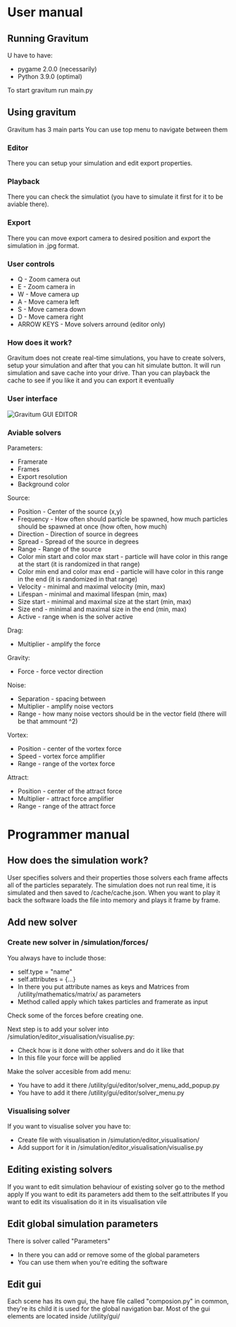 # User manual
## Running Gravitum
U have to have:
- pygame 2.0.0 (necessarily)
- Python 3.9.0 (optimal)

To start gravitum run main.py

## Using gravitum
Gravitum has 3 main parts
You can use top menu to navigate between them
### Editor
There you can setup your simulation and edit export properties.

### Playback
There you can check the simulatiot (you have to simulate it first for it to be aviable there).

### Export
There you can move export camera to desired position and export the simulation in .jpg format.


### User controls
- Q - Zoom camera out
- E - Zoom camera in
- W - Move camera up
- A - Move camera left
- S - Move camera down
- D - Move camera right
- ARROW KEYS - Move solvers arround (editor only)

### How does it work?
Gravitum does not create real-time simulations, you have to create solvers, setup your simulation and after that you can hit simulate button. It will run simulation and save cache into your drive. Than you can playback the cache to see if you like it and you can export it eventually

### User interface
![Gravitum GUI EDITOR](https://i.ibb.co/sqsmX0S/gravitum-gui.jpg)

### Aviable solvers
Parameters:
- Framerate
- Frames
- Export resolution
- Background color

Source:
- Position - Center of the source (x,y)
- Frequency - How often should particle be spawned, how much particles should be spawned at once (how often, how much)
- Direction - Direction of source in degrees
- Spread - Spread of the source in degrees
- Range - Range of the source
- Color min start and color max start - particle will have color in this range at the start (it is randomized in that range)
- Color min end and color max end - particle will have color in this range in the end (it is randomized in that range)
- Velocity - minimal and maximal velocity (min, max)
- Lifespan - minimal and maximal lifespan (min, max)
- Size start - minimal and maximal size at the start (min, max)
- Size end - minimal and maximal size in the end (min, max)
- Active - range when is the solver active

Drag:
- Multiplier - amplify the force

Gravity:
- Force - force vector direction

Noise:
- Separation - spacing between 
- Multiplier - amplify noise vectors
- Range - how many noise vectors should be in the vector field (there will be that ammount ^2)

Vortex:
- Position - center of the vortex force
- Speed - vortex force amplifier
- Range - range of the vortex force

Attract:
- Position - center of the attract force
- Multiplier - attract force amplifier
- Range - range of the attract force


# Programmer manual
## How does the simulation work?
User specifies solvers and their properties those solvers each frame affects all of the particles separately. The simulation does not run real time, it is simulated and then saved to /cache/cache.json. When you want to play it back the software loads the file into memory and plays it frame by frame.

## Add new solver
### Create new solver in /simulation/forces/
You always have to include those:
- self.type = "name"
- self.attributes = {...}
-   In there you put attribute names as keys and Matrices from /utility/mathematics/matrix/ as parameters
- Method called apply which takes particles and framerate as input

Check some of the forces before creating one.

Next step is to add your solver into /simulation/editor_visualisation/visualise.py:
- Check how is it done with other solvers and do it like that
- In this file your force will be applied

Make the solver accesible from add menu:
- You have to add it there /utility/gui/editor/solver_menu_add_popup.py
- You have to add it there /utility/gui/editor/solver_menu.py

### Visualising solver
If you want to visualise solver you have to:
- Create file with visualisation in /simulation/editor_visualisation/
- Add support for it in /simulation/editor_visualisation/visualise.py

## Editing existing solvers
If you want to edit simulation behaviour of existing solver go to the method apply
If you want to edit its parameters add them to the self.attributes
If you want to edit its visualisation do it in its visualisation vile

## Edit global simulation parameters
There is solver called "Parameters"
- In there you can add or remove some of the global parameters
- You can use them when you're editing the software

## Edit gui
Each scene has its own gui, the have file called "composion.py" in common, they're its child it is used for the global navigation bar.
Most of the gui elements are located inside /utility/gui/
